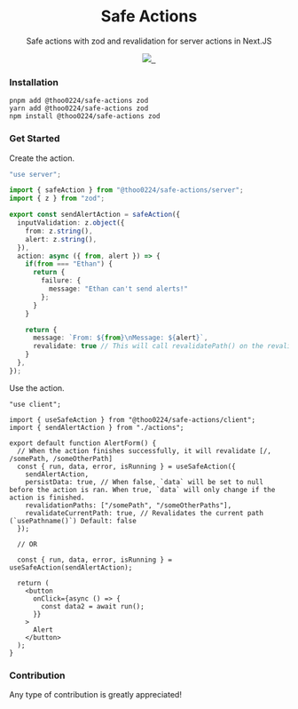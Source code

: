 <div align="center">
  <h1>Safe Actions</h1>
  <p>Safe actions with zod and revalidation for server actions in Next.JS</p>

  <p align="center">
    <a aria-label="License" href="https://github.com/thoo0224/safe-actions">
      <img src="https://img.shields.io/npm/l/@thoo0224/safe-actions?color=blue">
    </a>
    <a aria-label="NPM version" href="https://www.npmjs.com/package/@thoo0224/safe-actions">
      <img alt="" src="https://img.shields.io/npm/v/@thoo0224/safe-actions?color=success">
    </a>
    <a aria-label="GH Stars" href="https://www.npmjs.com/package/@thoo0224/safe-actions">
      <img alt="" src="https://img.shields.io/github/stars/thoo0224/safe-actions?style=social">
    </a>
  </p>
</div>

### Installation

```console
pnpm add @thoo0224/safe-actions zod
yarn add @thoo0224/safe-actions zod
npm install @thoo0224/safe-actions zod
```

### Get Started

Create the action.

```ts
"use server";

import { safeAction } from "@thoo0224/safe-actions/server";
import { z } from "zod";

export const sendAlertAction = safeAction({
  inputValidation: z.object({
    from: z.string(),
    alert: z.string(),
  }),
  action: async ({ from, alert }) => {
    if(from === "Ethan") {
      return {
        failure: {
          message: "Ethan can't send alerts!"
        };
      }
    }

    return {
      message: `From: ${from}\nMessage: ${alert}`,
      revalidate: true // This will call revalidatePath() on the revalidation paths if they are provided in the useSafeAction hook.
    }
  },
});
```

Use the action.

```tsx
"use client";

import { useSafeAction } from "@thoo0224/safe-actions/client";
import { sendAlertAction } from "./actions";

export default function AlertForm() {
  // When the action finishes successfully, it will revalidate [/, /somePath, /someOtherPath]
  const { run, data, error, isRunning } = useSafeAction({
    sendAlertAction,
    persistData: true, // When false, `data` will be set to null before the action is ran. When true, `data` will only change if the action is finished.
    revalidationPaths: ["/somePath", "/someOtherPaths"],
    revalidateCurrentPath: true, // Revalidates the current path (`usePathname()`) Default: false
  });

  // OR

  const { run, data, error, isRunning } = useSafeAction(sendAlertAction);

  return (
    <button
      onClick={async () => {
        const data2 = await run();
      }}
    >
      Alert
    </button>
  );
}
```

### Contribution

Any type of contribution is greatly appreciated!
